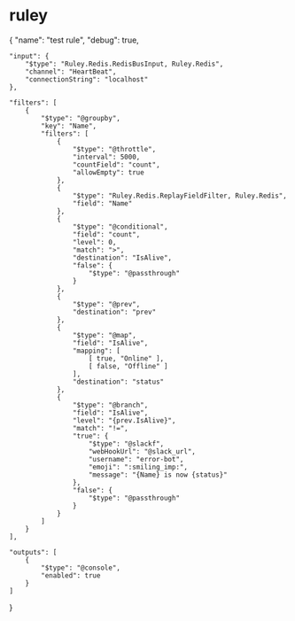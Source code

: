 # ruley

{
    "name": "test rule",
    "debug": true,

    "input": {
        "$type": "Ruley.Redis.RedisBusInput, Ruley.Redis",
        "channel": "HeartBeat",
        "connectionString": "localhost"
    },

    "filters": [
        {
            "$type": "@groupby",
            "key": "Name",
            "filters": [
                {
                    "$type": "@throttle",
                    "interval": 5000,
                    "countField": "count",
                    "allowEmpty": true
                },
                {
                    "$type": "Ruley.Redis.ReplayFieldFilter, Ruley.Redis",
                    "field": "Name"
                },
                {
                    "$type": "@conditional",
                    "field": "count",
                    "level": 0,
                    "match": ">",
                    "destination": "IsAlive",
                    "false": {
                        "$type": "@passthrough"
                    }
                },
                {
                    "$type": "@prev",
                    "destination": "prev"
                },
                {
                    "$type": "@map",
                    "field": "IsAlive",
                    "mapping": [
                        [ true, "Online" ],
                        [ false, "Offline" ]
                    ],
                    "destination": "status"
                },
                {
                    "$type": "@branch",
                    "field": "IsAlive",
                    "level": "{prev.IsAlive}",
                    "match": "!=",
                    "true": {
                        "$type": "@slackf",
                        "webHookUrl": "@slack_url",
                        "username": "error-bot",
                        "emoji": ":smiling_imp:",
                        "message": "{Name} is now {status}"
                    },
                    "false": {
                        "$type": "@passthrough"
                    }
                }
            ]
        }
    ],

    "outputs": [
        {
            "$type": "@console",
            "enabled": true
        }
    ]
}
